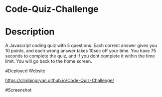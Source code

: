 # Code-Quiz-Challenge

# Description

A Javascript coding quiz with 5 questions. Each correct answer gives you 10 points, and each wrong answer takes 10sec off your time. You have 75 seconds to complete the quiz, and if you dont complete it within the time limit. You will go back to the home screen. 


#Deployed Website

 https://climbingryan.github.io/Code-Quiz-Challenge/
 
 
 #Screenshot
 
